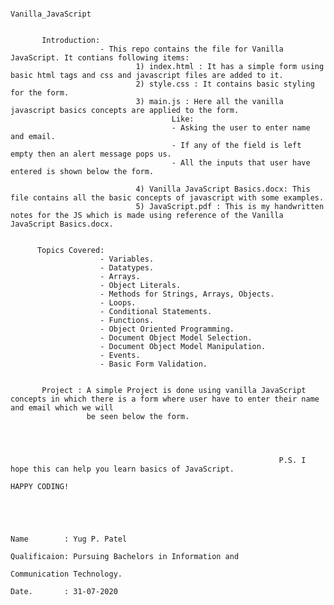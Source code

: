                                                                         Vanilla_JavaScript
									
									
           Introduction: 
                        - This repo contains the file for Vanilla JavaScript. It contians following items:
                                1) index.html : It has a simple form using basic html tags and css and javascript files are added to it.
                                2) style.css : It contains basic styling for the form.
                                3) main.js : Here all the vanilla javascript basics concepts are applied to the form. 
                                        Like:
                                        - Asking the user to enter name and email.
                                        - If any of the field is left empty then an alert message pops us.
                                        - All the inputs that user have entered is shown below the form.
                                        
                                4) Vanilla JavaScript Basics.docx: This file contains all the basic concepts of javascript with some examples.
                                5) JavaScript.pdf : This is my handwritten notes for the JS which is made using reference of the Vanilla JavaScript Basics.docx.
                                
          
          Topics Covered:
                        - Variables.
                        - Datatypes.
                        - Arrays.
                        - Object Literals.
                        - Methods for Strings, Arrays, Objects.
                        - Loops.
                        - Conditional Statements.
                        - Functions.
                        - Object Oriented Programming.
                        - Document Object Model Selection.
                        - Document Object Model Manipulation.
                        - Events.
                        - Basic Form Validation.
                        
                        
           Project : A simple Project is done using vanilla JavaScript concepts in which there is a form where user have to enter their name and email which we will                    
                     be seen below the form.
                     
              
             
             
                                                                P.S. I hope this can help you learn basics of JavaScript.
                                                                                       HAPPY CODING!
                                                                
                                                                
                                                           
                     
                                                                                                                Name        : Yug P. Patel
                                                                                                                Qualificaion: Pursuing Bachelors in Information and                                                                     
                                                                                                                              Communication Technology.
                                                                                                                Date.       : 31-07-2020
                            
                           
                
